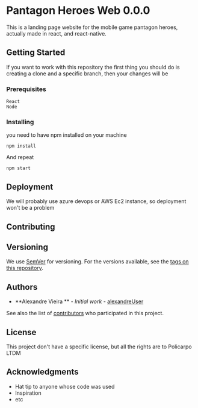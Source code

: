 # Pantagon Heroes Web 0.0.0

This is a landing page website for the mobile game pantagon heroes, actually made in react, and react-native.

## Getting Started
If you want to work with this repository the first thing you should do is creating a clone and a specific branch, then your changes will be 

### Prerequisites


```
React
Node
```

### Installing
you need to have npm installed on your machine
```
npm install
```

And repeat

```
npm start
```



## Deployment

We will probably use azure devops or AWS Ec2 instance, so deployment won't be a problem


## Contributing



## Versioning

We use [SemVer](http://semver.org/) for versioning. For the versions available, see the [tags on this repository](https://github.com/your/project/tags). 

## Authors

* **Alexandre Vieira ** - *Initial work* - [alexandreUser](https://github.com/alexandreUser)

See also the list of [contributors](https://github.com/Pantagon-Heroes/Pantagon-Heroes-WEB/contributors) who participated in this project.

## License
This project don't have a specific license, but all the rights are to Policarpo LTDM
## Acknowledgments

* Hat tip to anyone whose code was used
* Inspiration
* etc

